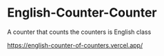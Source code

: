# English-Counter-Counter
A counter that counts the counters is English class

https://english-counter-of-counters.vercel.app/
